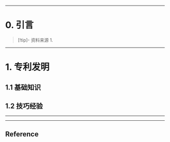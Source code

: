 ```table-of-contents
```
---
# 0. 引言
> [!tip]- 资料来源
> 1. 

----
# 1. 专利发明 
##  1.1 基础知识 


## 1.2 技巧经验 




---
---
## Reference 



